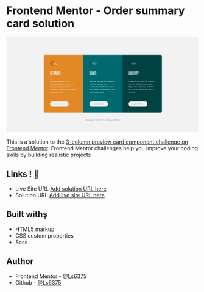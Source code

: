 
# Frontend Mentor - Order summary card solution

![](./design/screenshot.jpeg)

This is a solution to the [3-column preview card component challenge on Frontend Mentor](https://www.frontendmentor.io/challenges/3column-preview-card-component-pH92eAR2-). Frontend Mentor challenges help you improve your coding skills by building realistic projects

## Links ! 👋

- Live Site URL [Add solution URL here](https://ls6375.github.io/Frontend-Projects_Frontend-Mentor/3.%203-column-preview-card-component-main/)
- Solution URL [Add live site URL here](https://www.frontendmentor.io/solutions/column-preview-card-YuXoqK-RG)


## Built withṣ

- HTML5 markup
- CSS custom properties
- Scss


## Author

- Frontend Mentor - [@Ls6375](https://www.frontendmentor.io/profile/Ls6375)
- Github - [@Ls6375](https://github.com/Ls6375)